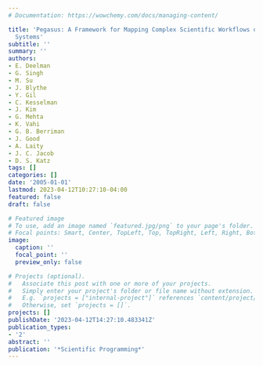 ```yaml
---
# Documentation: https://wowchemy.com/docs/managing-content/

title: 'Pegasus: A Framework for Mapping Complex Scientific Workflows onto Distributed
  Systems'
subtitle: ''
summary: ''
authors:
- E. Deelman
- G. Singh
- M. Su
- J. Blythe
- Y. Gil
- C. Kesselman
- J. Kim
- G. Mehta
- K. Vahi
- G. B. Berriman
- J. Good
- A. Laity
- J. C. Jacob
- D. S. Katz
tags: []
categories: []
date: '2005-01-01'
lastmod: 2023-04-12T10:27:10-04:00
featured: false
draft: false

# Featured image
# To use, add an image named `featured.jpg/png` to your page's folder.
# Focal points: Smart, Center, TopLeft, Top, TopRight, Left, Right, BottomLeft, Bottom, BottomRight.
image:
  caption: ''
  focal_point: ''
  preview_only: false

# Projects (optional).
#   Associate this post with one or more of your projects.
#   Simply enter your project's folder or file name without extension.
#   E.g. `projects = ["internal-project"]` references `content/project/deep-learning/index.md`.
#   Otherwise, set `projects = []`.
projects: []
publishDate: '2023-04-12T14:27:10.483341Z'
publication_types:
- '2'
abstract: ''
publication: '*Scientific Programming*'
---
```


